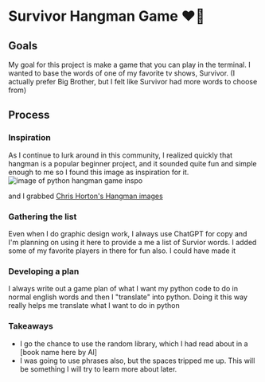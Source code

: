 # Survivor Hangman Game :heart_on_fire:

## Goals
My goal for this project is make a game that you can play in the terminal. I wanted to base the words of one of my favorite tv shows, Survivor. (I actually prefer Big Brother, but I felt like Survivor had more words to choose from)

## Process

### Inspiration
As I continue to lurk around in this community, I realized quickly that hangman is a popular beginner project, and it sounded quite fun and simple enough to me so I found this image as inspiration for it.
![image of python hangman game inspo](https://code-projects.org/wp-content/uploads/2019/11/Capture.png)


and I grabbed [Chris Horton's Hangman images](https://gist.github.com/chrishorton/8510732aa9a80a03c829b09f12e20d9c)

### Gathering the list
Even when I do graphic design work, I always use ChatGPT for copy and I'm planning on using it here to provide a me a list of Survior words. I added some of my favorite players in there for fun also. I could have made it 

### Developing a plan
I always write out a game plan of what I want my python code to do in normal english words and then I "translate" into python. Doing it this way really helps me translate what I want to do in python

### Takeaways 
- I go the chance to use the random library, which I had read about in a [book name here by Al]
- I was going to use phrases also, but the spaces tripped me up. This will be something I will try to learn more about later.
